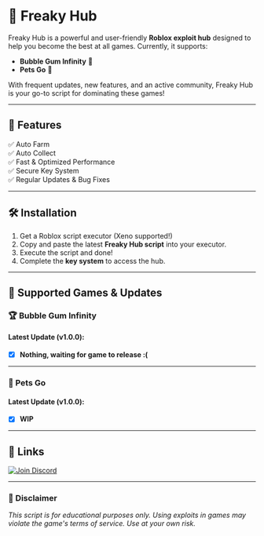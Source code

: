# 👅 Freaky Hub

Freaky Hub is a powerful and user-friendly **Roblox exploit hub** designed to help you become the best at all games. Currently, it supports:

- **Bubble Gum Infinity** 🫧
- **Pets Go** 🐾

With frequent updates, new features, and an active community, Freaky Hub is your go-to script for dominating these games!

---

## 🚀 Features

✅ Auto Farm  
✅ Auto Collect  
✅ Fast & Optimized Performance  
✅ Secure Key System  
✅ Regular Updates & Bug Fixes  

---

## 🛠️ Installation

1. Get a Roblox script executor (Xeno supported!)
2. Copy and paste the latest **Freaky Hub script** into your executor.
3. Execute the script and done!
4. Complete the **key system** to access the hub.

---

## 📜 Supported Games & Updates

### 🏆 Bubble Gum Infinity

#### Latest Update (v1.0.0):
- [x] **Nothing, waiting for game to release :(**

---

### 🐾 Pets Go

#### Latest Update (v1.0.0):
- [x] **WIP**

---

## 🔗 Links

[![Join Discord](https://cdn-icons-png.flaticon.com/512/4945/4945973.png)](https://discord.gg/frrnMQbrSu)  

---

### 📢 Disclaimer
*This script is for educational purposes only. Using exploits in games may violate the game's terms of service. Use at your own risk.*
